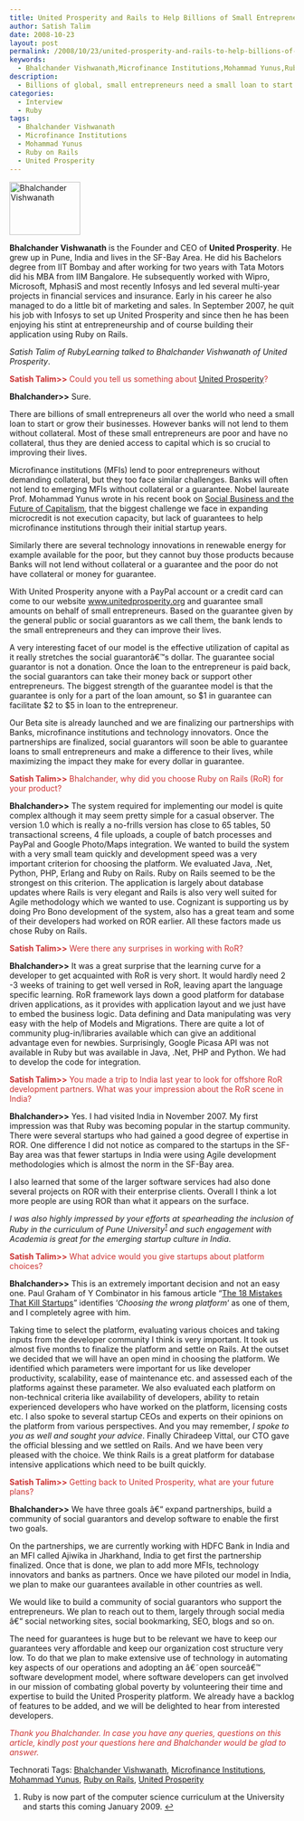 ```yaml
---
title: United Prosperity and Rails to Help Billions of Small Entrepreneurs
author: Satish Talim
date: 2008-10-23
layout: post
permalink: /2008/10/23/united-prosperity-and-rails-to-help-billions-of-small-entrepreneurs/
keywords:
  - Bhalchander Vishwanath,Microfinance Institutions,Mohammad Yunus,Ruby on Rails,United Prosperity
description:
  - Billions of global, small entrepreneurs need a small loan to start or grow their businesses. Banks do not lend without collateral. United Prosperity helps them.
categories:
  - Interview
  - Ruby
tags:
  - Bhalchander Vishwanath
  - Microfinance Institutions
  - Mohammad Yunus
  - Ruby on Rails
  - United Prosperity
---
```

<div>
  <p>
    <img class="alignleft" title="Bhalchander Vishwanath" src="http://www.rubylearning.com/images/bala.jpg" alt="Bhalchander Vishwanath" width="125" height="94" />
  </p>
  
  <p>
    <strong>Bhalchander Vishwanath</strong> is the Founder and CEO of <strong>United Prosperity</strong>. He grew up in Pune, India and lives in the SF-Bay Area. He did his Bachelors degree from IIT Bombay and after working for two years with Tata Motors did his MBA from IIM Bangalore. He subsequently worked with Wipro, Microsoft, MphasiS and most recently Infosys and led several multi-year projects in financial services and insurance. Early in his career he also managed to do a little bit of marketing and sales. In September 2007, he quit his job with Infosys to set up United Prosperity and since then he has been enjoying his stint at entrepreneurship and of course building their application using Ruby on Rails.
  </p>
  
  <p>
    <em>Satish Talim of RubyLearning talked to Bhalchander Vishwanath of United Prosperity</em>.
  </p>
  
  <p>
    <span style="color:#CC3333;"><strong>Satish Talim>></strong> Could you tell us something about <a href="http://www.unitedprosperity.org/">United Prosperity</a>?</span>
  </p>
  
  <p>
    <strong>Bhalchander>></strong> Sure.
  </p>
  
  <p class="alert">
    There are billions of small entrepreneurs all over the world who need a small loan to start or grow their businesses. However banks will not lend to them without collateral. Most of these small entrepreneurs are poor and have no collateral, thus they are denied access to capital which is so crucial to improving their lives.
  </p>
  
  <p>
    Microfinance institutions (MFIs) lend to poor entrepreneurs without demanding collateral, but they too face similar challenges. Banks will often not lend to emerging MFIs without collateral or a guarantee. Nobel laureate Prof. Mohammad Yunus wrote in his recent book on <a href="http://tinyurl.com/5ndhbg">Social Business and the Future of Capitalism</a>, that the biggest challenge we face in expanding microcredit is not execution capacity, but lack of guarantees to help microfinance institutions through their initial startup years.
  </p>
  
  <p>
    Similarly there are several technology innovations in renewable energy for example available for the poor, but they cannot buy those products because Banks will not lend without collateral or a guarantee and the poor do not have collateral or money for guarantee.
  </p>
  
  <p>
    With United Prosperity anyone with a PayPal account or a credit card can come to our website <a href="http://www.unitedprosperity.org/">www.unitedprosperity.org</a> and guarantee small amounts on behalf of small entrepreneurs. Based on the guarantee given by the general public or social guarantors as we call them, the bank lends to the small entrepreneurs and they can improve their lives.
  </p>
  
  <p>
    A very interesting facet of our model is the effective utilization of capital as it really stretches the social guarantorâ€™s dollar. The guarantee social guarantor is not a donation. Once the loan to the entrepreneur is paid back, the social guarantors can take their money back or support other entrepreneurs. The biggest strength of the guarantee model is that the guarantee is only for a part of the loan amount, so $1 in guarantee can facilitate $2 to $5 in loan to the entrepreneur.
  </p>
  
  <p>
    Our Beta site is already launched and we are finalizing our partnerships with Banks, microfinance institutions and technology innovators. Once the partnerships are finalized, social guarantors will soon be able to guarantee loans to small entrepreneurs and make a difference to their lives, while maximizing the impact they make for every dollar in guarantee.
  </p>
  
  <p>
    <span style="color:#CC3333;"><strong>Satish Talim>></strong> Bhalchander, why did you choose Ruby on Rails (RoR) for your product?</span>
  </p>
  
  <p>
    <strong>Bhalchander>></strong> The system required for implementing our model is quite complex although it may seem pretty simple for a casual observer. The version 1.0 which is really a no-frills version has close to 65 tables, 50 transactional screens, 4 file uploads, a couple of batch processes and PayPal and Google Photo/Maps integration. We wanted to build the system with a very small team quickly and development speed was a very important criterion for choosing the platform. We evaluated Java, .Net, Python, PHP, Erlang and Ruby on Rails. Ruby on Rails seemed to be the strongest on this criterion. The application is largely about database updates where Rails is very elegant and Rails is also very well suited for Agile methodology which we wanted to use. Cognizant is supporting us by doing Pro Bono development of the system, also has a great team and some of their developers had worked on ROR earlier. All these factors made us chose Ruby on Rails.
  </p>
  
  <p>
    <span style="color:#CC3333;"><strong>Satish Talim>></strong> Were there any surprises in working with RoR?</span>
  </p>
  
  <p>
    <strong>Bhalchander>></strong> It was a great surprise that the learning curve for a developer to get acquainted with RoR is very short. It would hardly need 2 -3 weeks of training to get well versed in RoR, leaving apart the language specific learning. RoR framework lays down a good platform for database driven applications, as it provides with application layout and we just have to embed the business logic. Data defining and Data manipulating was very easy with the help of Models and Migrations. There are quite a lot of community plug-in/libraries available which can give an additional advantage even for newbies. Surprisingly, Google Picasa API was not available in Ruby but was available in Java, .Net, PHP and Python. We had to develop the code for integration.
  </p>
  
  <p>
    <span style="color:#CC3333;"><strong>Satish Talim>></strong> You made a trip to India last year to look for offshore RoR development partners. What was your impression about the RoR scene in India?</span>
  </p>
  
  <p>
    <strong>Bhalchander>></strong> Yes. I had visited India in November 2007. My first impression was that Ruby was becoming popular in the startup community. There were several startups who had gained a good degree of expertise in ROR. One difference I did not notice as compared to the startups in the SF- Bay area was that fewer startups in India were using Agile development methodologies which is almost the norm in the SF-Bay area.
  </p>
  
  <p>
    I also learned that some of the larger software services had also done several projects on ROR with their enterprise clients. Overall I think a lot more people are using ROR than what it appears on the surface.
  </p>
  
  <p>
    <em>I was also highly impressed by your efforts at spearheading the inclusion of Ruby in the curriculum of Pune University<sup class='footnote'><a href='#fn-695-1' id='fnref-695-1'>1</a></sup> and such engagement with Academia is great for the emerging startup culture in India</em>.
  </p>
  
  <p>
    <span style="color:#CC3333;"><strong>Satish Talim>></strong> What advice would you give startups about platform choices?</span>
  </p>
  
  <p>
    <strong>Bhalchander>></strong> This is an extremely important decision and not an easy one. Paul Graham of Y Combinator in his famous article &#8220;<a href="http://www.paulgraham.com/startupmistakes.html">The 18 Mistakes That Kill Startups</a>&#8221; identifies &#8216;<em>Choosing the wrong platform</em>&#8216; as one of them, and I completely agree with him.
  </p>
  
  <p>
    Taking time to select the platform, evaluating various choices and taking inputs from the developer community I think is very important. It took us almost five months to finalize the platform and settle on Rails. At the outset we decided that we will have an open mind in choosing the platform. We identified which parameters were important for us like developer productivity, scalability, ease of maintenance etc. and assessed each of the platforms against these parameter. We also evaluated each platform on non-technical criteria like availability of developers, ability to retain experienced developers who have worked on the platform, licensing costs etc. I also spoke to several startup CEOs and experts on their opinions on the platform from various perspectives. And you may remember, <em>I spoke to you as well and sought your advice</em>. Finally Chiradeep Vittal, our CTO gave the official blessing and we settled on Rails. And we have been very pleased with the choice. We think Rails is a great platform for database intensive applications which need to be built quickly.
  </p>
  
  <p>
    <span style="color:#CC3333;"><strong>Satish Talim>></strong> Getting back to United Prosperity, what are your future plans?</span>
  </p>
  
  <p>
    <strong>Bhalchander>></strong> We have three goals â€“ expand partnerships, build a community of social guarantors and develop software to enable the first two goals.
  </p>
  
  <p>
    On the partnerships, we are currently working with HDFC Bank in India and an MFI called Ajiwika in Jharkhand, India to get first the partnership finalized. Once that is done, we plan to add more MFIs, technology innovators and banks as partners. Once we have piloted our model in India, we plan to make our guarantees available in other countries as well.
  </p>
  
  <p>
    We would like to build a community of social guarantors who support the entrepreneurs. We plan to reach out to them, largely through social media â€“ social networking sites, social bookmarking, SEO, blogs and so on.
  </p>
  
  <p>
    The need for guarantees is huge but to be relevant we have to keep our guarantees very affordable and keep our organization cost structure very low. To do that we plan to make extensive use of technology in automating key aspects of our operations and adopting an â€˜open sourceâ€™ software development model, where software developers can get involved in our mission of combating global poverty by volunteering their time and expertise to build the United Prosperity platform. We already have a backlog of features to be added, and we will be delighted to hear from interested developers.
  </p>
  
  <p>
    <span style="color:#CC3333;"><em>Thank you Bhalchander. In case you have any queries, questions on this article, kindly post your questions here and Bhalchander would be glad to answer.</em></span>
  </p>
</div>

Technorati Tags: <a href="http://technorati.com/tag/Bhalchander+Vishwanath" rel="tag">Bhalchander Vishwanath</a>, <a href="http://technorati.com/tag/Microfinance+Institutions" rel="tag">Microfinance Institutions</a>, <a href="http://technorati.com/tag/Mohammad+Yunus" rel="tag">Mohammad Yunus</a>, <a href="http://technorati.com/tag/Ruby+on+Rails" rel="tag">Ruby on Rails</a>, <a href="http://technorati.com/tag/United+Prosperity" rel="tag">United Prosperity</a>

<div class='footnotes'>
  <div class='footnotedivider'>
  </div>
  
  <ol>
    <li id='fn-695-1'>
      Ruby is now part of the computer science curriculum at the University and starts this coming January 2009. <span class='footnotereverse'><a href='#fnref-695-1'>&#8617;</a></span>
    </li>
  </ol>
</div>
